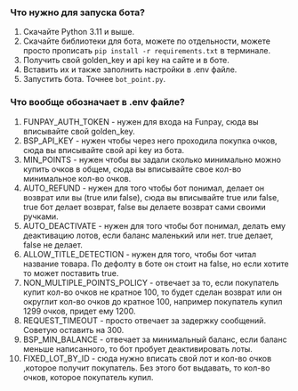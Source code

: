 ### Что нужно для запуска бота?
1. Скачайте Python 3.11 и выше.
2. Скачайте библиотеки для бота, можете по отдельности, можете просто прописать ```pip install -r requirements.txt``` в терминале.
3. Получить свой golden_key и api key на сайте и в боте. 
4. Вставить их и также заполнить настройки в .env файле.
5. Запустить бота. Точнее ```bot_point.py```. 

### Что вообще обозначает в .env файле?
1. FUNPAY_AUTH_TOKEN - нужен для входа на Funpay, сюда вы вписывайте свой golden_key.
2. BSP_API_KEY - нужен чтобы через него проходила покупка очков, сюда вы вписывайте свой api key из бота.
3. MIN_POINTS - нужен чтобы вы задали сколько минимально можно купить очков в общем, сюда вы вписывайте свое кол-во минимальное кол-во очков.
4. AUTO_REFUND - нужен для того чтобы бот понимал, делает он возврат или вы (true или false), сюда вы вписывайте true или false, true бот делает возврат, false вы делаете возврат сами своими ручками.
5. AUTO_DEACTIVATE - нужен для того чтобы бот понимал, делать ему деактивацию лотов, если баланс маленький или нет. true делает, false не делает.
6. ALLOW_TITLE_DETECTION - нужен для того, чтобы бот читал название товара. По дефолту в боте он стоит на false, но если хотите то может поставить true.
7. NON_MULTIPLE_POINTS_POLICY - отвечает за то, если покупатель купит кол-во очков не кратное 100, то будет сделан возврат или он округлит кол-во очков до кратное 100, например покупатель купил 1299 очков, придет ему 1200.
8. REQUEST_TIMEOUT - просто отвечает за задержку сообщений. Советую оставить на 300.
9. BSP_MIN_BALANCE - отвечает за минимальный баланс, если баланс меньше написанного, то бот пробует деактивировать лоты.
10. FIXED_LOT_BY_ID - сюда нужно вписать свой лот и кол-во очков ,которое получит покупатель. Без этого бот выдавать, то кол-во очков, которое покупатель купил.